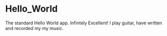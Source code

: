 # Hello_World
The standard Hello World app.   Infintely Excellent!
I play guitar, have written and recorded my my music.
